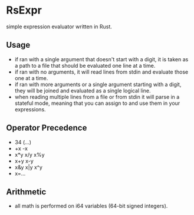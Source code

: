 # RsExpr
simple expression evaluator written in Rust.

## Usage
- if ran with a single argument that doesn't start with a digit, it is taken
as a path to a file that should be evaluated one line at a time.
- if ran with no arguments, it will read lines from stdin and evaluate those
one at a time.
- if ran with more arguments or a single argument starting with a digit, they
will be joined and evaluated as a single logical line.
- when reading multiple lines from a file or from stdin it will parse in a
stateful mode, meaning that you can assign to and use them in your expressions.

## Operator Precedence
- 34  (...)
- +x  -x
- x*y x/y x%y
- x+y x-y
- x&y x|y x^y
- x=...

## Arithmetic
- all math is performed on i64 variables (64-bit signed integers).
